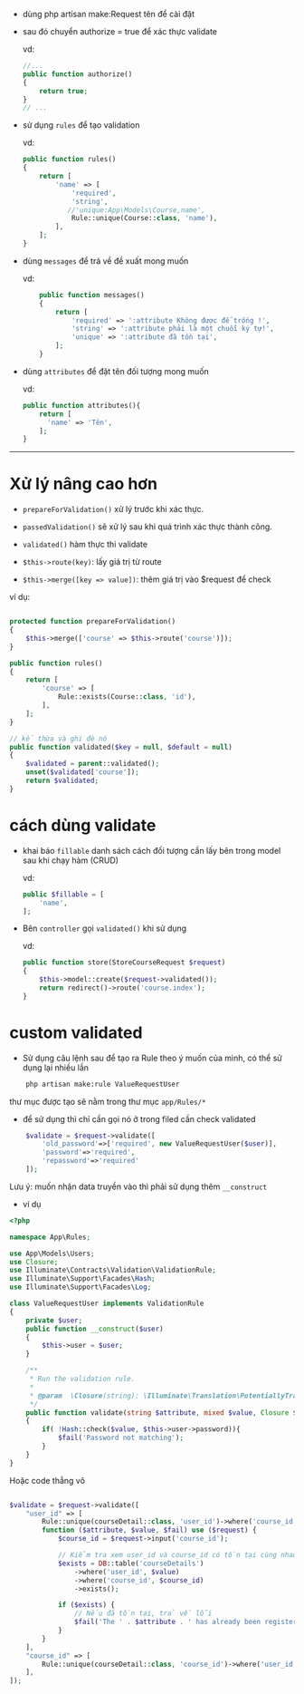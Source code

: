 
- dùng php artisan make:Request tên để cài đặt

- sau đó chuyển authorize = true để xác thực validate

    vd:
	
    ```php
    //...
    public function authorize()
    {
        return true;
    }
    // ...
    ```


- sử dụng `rules` để tạo validation

    vd: 
    ```php
	public function rules()
    {
        return [
            'name' => [
                'required',
                'string',
               //'unique:App\Models\Course,name',
                Rule::unique(Course::class, 'name'),
            ],
        ];
    }
    ```
- dùng `messages` để trả về đề xuất mong muốn

    vd: 
    ```php
        public function messages()
        {
            return [
                'required' => ':attribute Không được để trống !',
                'string' => ':attribute phải là một chuỗi ký tự!',
                'unique' => ':attribute đã tồn tại',
            ];
        }
    ```

- dùng `attributes` để đặt tên đối tượng mong muốn

    vd: 
    ```php
    public function attributes(){
        return [
          'name' => 'Tên',
        ];
    }
    ```
    
----

# Xử lý nâng cao hơn

- `prepareForValidation()` xử lý trước khi xác thực.
- `passedValidation()` sẽ xử lý sau khi quá trình xác thực thành công.
- `validated()` hàm thực thi validate

- `$this->route(key)`: lấy giá trị từ route 
- `$this->merge([key => value])`: thêm giá trị vào $request để check

ví dụ:
```php

protected function prepareForValidation() 
{
    $this->merge(['course' => $this->route('course')]);
}

public function rules()
{
    return [
        'course' => [
            Rule::exists(Course::class, 'id'),
        ],
    ];
}

// kế thừa và ghi đè nó
public function validated($key = null, $default = null)
{
    $validated = parent::validated();
    unset($validated['course']);
    return $validated;
}
```

# cách dùng validate


- khai báo `fillable` danh sách cách đối tượng cần lấy bên trong model sau khi chạy hàm (CRUD)

    vd:

    ```php
    public $fillable = [
        'name',
    ];
    ```

- Bên `controller` gọi `validated()` khi sử dụng

    vd: 
    ```php
    public function store(StoreCourseRequest $request)
    {
        $this->model::create($request->validated());
        return redirect()->route('course.index');
    }
    ```

# custom validated
- Sử dụng câu lệnh sau để tạo ra Rule theo ý muốn của mình, có thể sử dụng lại nhiều lần

```sh
    php artisan make:rule ValueRequestUser
```

thư mục được tạo sẽ nằm trong thư mục `app/Rules/*`

- để sử dụng thì chỉ cần gọi nó ở trong filed cần check validated

```php 
    $validate = $request->validate([
        'old_password'=>['required', new ValueRequestUser($user)],
        'password'=>'required',
        'repassword'=>'required'
    ]);
```

Lưu ý: muốn nhận data truyền vào thì phải sử dụng thêm `__construct`
- ví dụ
```php
<?php

namespace App\Rules;

use App\Models\Users;
use Closure;
use Illuminate\Contracts\Validation\ValidationRule;
use Illuminate\Support\Facades\Hash;
use Illuminate\Support\Facades\Log;

class ValueRequestUser implements ValidationRule
{
    private $user;
    public function __construct($user)
    {
        $this->user = $user;
    }

    /**
     * Run the validation rule.
     *
     * @param  \Closure(string): \Illuminate\Translation\PotentiallyTranslatedString  $fail
     */
    public function validate(string $attribute, mixed $value, Closure $fail) : void
    {
        if( !Hash::check($value, $this->user->password)){
            $fail('Password not matching');
        }
    }
}

```

Hoặc code thẳng vô

```php

$validate = $request->validate([
    "user_id" => [
        Rule::unique(courseDetail::class, 'user_id')->where('course_id', $request->input('course_id')),
        function ($attribute, $value, $fail) use ($request) {
            $course_id = $request->input('course_id');

            // Kiểm tra xem user_id và course_id có tồn tại cùng nhau trong cơ sở dữ liệu không
            $exists = DB::table('courseDetails')
                ->where('user_id', $value)
                ->where('course_id', $course_id)
                ->exists();

            if ($exists) {
                // Nếu đã tồn tại, trả về lỗi
                $fail('The ' . $attribute . ' has already been registered for this course.');
            }
        }
    ],
    "course_id" => [
        Rule::unique(courseDetail::class, 'course_id')->where('user_id', $request->input('user_id')),
    ],
]);
```